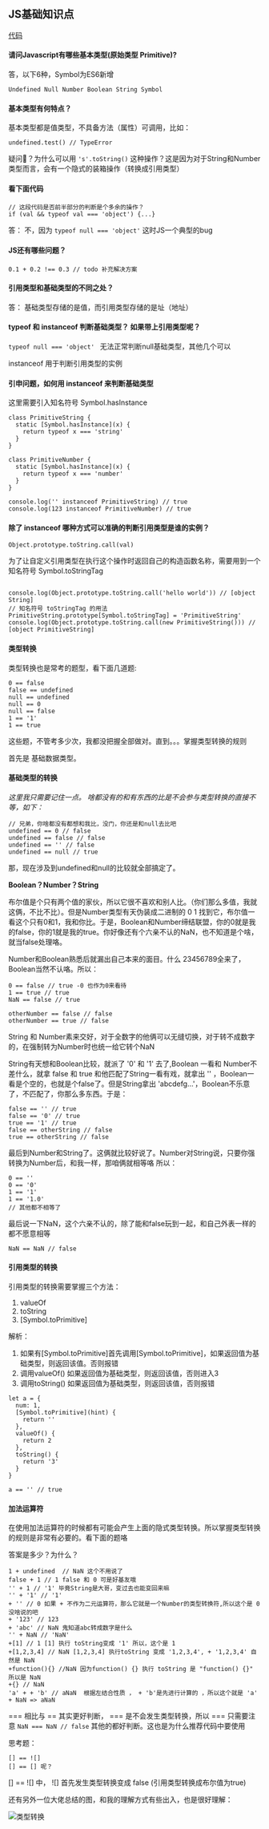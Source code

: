 ## JS基础知识点

[代码](./code/base.js)

#### 请问Javascript有哪些基本类型(原始类型 Primitive)?

答，以下6种，Symbol为ES6新增
```
Undefined Null Number Boolean String Symbol
```

#### 基本类型有何特点？

基本类型都是值类型，不具备方法（属性）可调用，比如：
```
undefined.test() // TypeError
```

疑问🤔️？为什么可以用 `'s'.toString()` 这种操作？这是因为对于String和Number类型而言，会有一个隐式的装箱操作（转换成引用类型）

#### 看下面代码

```
// 这段代码是否前半部分的判断是个多余的操作？
if (val && typeof val === 'object') {...}
```

答： 不，因为 `typeof null === 'object'` 这时JS一个典型的bug

#### JS还有哪些问题？

```
0.1 + 0.2 !== 0.3 // todo 补充解决方案
```

#### 引用类型和基础类型的不同之处？

答： 基础类型存储的是值，而引用类型存储的是址（地址）

#### typeof 和 instanceof 判断基础类型？ 如果带上引用类型呢？

`typeof null === 'object' ` 无法正常判断null基础类型，其他几个可以

instanceof 用于判断引用类型的实例

#### 引申问题，如何用 instanceof 来判断基础类型

这里需要引入知名符号 Symbol.hasInstance 

```
class PrimitiveString {
  static [Symbol.hasInstance](x) {
    return typeof x === 'string'
  }
}

class PrimitiveNumber {
  static [Symbol.hasInstance](x) {
    return typeof x === 'number'
  }
}

console.log('' instanceof PrimitiveString) // true
console.log(123 instanceof PrimitiveNumber) // true

```

#### 除了 instanceof 哪种方式可以准确的判断引用类型是谁的实例？

`Object.prototype.toString.call(val)`

为了让自定义引用类型在执行这个操作时返回自己的构造函数名称，需要用到一个知名符号 Symbol.toStringTag

```

console.log(Object.prototype.toString.call('hello world')) // [object String]
// 知名符号 toStringTag 的用法
PrimitiveString.prototype[Symbol.toStringTag] = 'PrimitiveString'
console.log(Object.prototype.toString.call(new PrimitiveString())) // [object PrimitiveString]

```

#### 类型转换

类型转换也是常考的题型，看下面几道题:

```
0 == false 
false == undefined
null == undefined
null == 0
null == false
1 == '1'
1 == true
```

这些题，不管考多少次，我都没把握全部做对。直到。。。掌握类型转换的规则

首先是 基础数据类型。

#### 基础类型的转换

*这里我只需要记住一点。 啥都没有的和有东西的比是不会参与类型转换的直接不等，如下：*

```
// 兄弟，你啥都没有都想和我比，没门，你还是和null去比吧
undefined == 0 // false
undefined == false // false
undefined == '' // false
undefined == null // true
```

那，现在涉及到undefined和null的比较就全部搞定了。

**Boolean？Number？String**

布尔值是个只有两个值的家伙，所以它很不喜欢和别人比。（你们那么多值，我就这俩，不比不比）。但是Number类型有天伪装成二进制的 0 1 找到它，布尔值一看这个只有0和1，我和你比。于是，Boolean和Number缔结联盟，你的0就是我的false，你的1就是我的true。你好像还有个六亲不认的NaN，也不知道是个啥，就当false处理咯。

Number和Boolean熟悉后就漏出自己本来的面目。什么 23456789全来了，Boolean当然不认咯。所以：

```
0 == false // true -0 也作为0来看待
1 == true // true
NaN == false // true

otherNumber == false // false
otherNumber == true // false

```

String 和 Number素来交好，对于全数字的他俩可以无缝切换，对于转不成数字的，在强制转为Number时也统一给它转个NaN

String有天想和Boolean比较，就派了 '0' 和 '1' 去了,Boolean 一看和 Number不差什么，就拿 false 和 true 和他匹配了String一看有戏，就拿出 '' ，Boolean一看是个空的，也就是个false了。但是String拿出 'abcdefg...'，Boolean不乐意了，不匹配了，你那么多东西。于是：

```
false == '' // true
false == '0' // true
true == '1' // true
false == otherString // false
true == otherString // false
```

最后到Number和String了。这俩就比较好说了。Number对String说，只要你强转换为Number后，和我一样，那咱俩就相等咯
所以：

```
0 == ''
0 == '0'
1 == '1'
1 == '1.0'
// 其他都不相等了
```

最后说一下NaN，这个六亲不认的，除了能和false玩到一起，和自己外表一样的都不愿意相等

```
NaN == NaN // false
```

#### 引用类型的转换

引用类型的转换需要掌握三个方法： 

1. valueOf
2. toString
3. [Symbol.toPrimitive]

解析：

1. 如果有[Symbol.toPrimitive]首先调用[Symbol.toPrimitive]，如果返回值为基础类型，则返回该值。否则报错
2. 调用valueOf() 如果返回值为基础类型，则返回该值，否则进入3
3. 调用toString() 如果返回值为基础类型，则返回该值，否则报错

```
let a = {
  num: 1,
  [Symbol.toPrimitive](hint) {
    return ''
  },
  valueOf() {
    return 2
  },
  toString() {
    return '3'
  }
}

a == '' // true
```

#### 加法运算符

在使用加法运算符的时候都有可能会产生上面的隐式类型转换。所以掌握类型转换的规则是非常有必要的。看下面的题咯

答案是多少？为什么？
```
1 + undefined  // NaN 这个不用说了
false + 1 // 1 false 和 0 可是好基友哦
'' + 1 // '1' 毕竟String是大哥，变过去也能变回来嘛
'' + '1' // '1'
+ '' // 0 如果 + 不作为二元运算符，那么它就是一个Number的类型转换符,所以这个是 0 没啥说的吧
+ '123' // 123
+ 'abc' // NaN 鬼知道abc转成数字是什么
'' + NaN // 'NaN' 
+[1] // 1 [1] 执行 toString变成 '1' 所以，这个是 1
+[1,2,3,4] // NaN [1,2,3,4] 执行toString 变成 '1,2,3,4', + '1,2,3,4' 自然是 NaN 
+function(){} //NaN 因为function() {} 执行 toString 是 "function() {}" 所以是 NaN 
+{} // NaN  
'a' + + 'b' // aNaN  根据左结合性质 ， + 'b'是先进行计算的 ，所以这个就是 'a' + NaN => aNaN
````

=== 相比与 == 其实更好判断， === 是不会发生类型转换，所以 === 只需要注意 `NaN === NaN // false` 其他的都好判断。这也是为什么推荐代码中要使用



思考题：

```
[] == ![]
[] == [] 呢？
```

[] == ![] 中， ![] 首先发生类型转换变成 false (引用类型转换成布尔值为true)

还有另外一位大佬总结的图，和我的理解方式有些出入，也是很好理解：

![类型转换](2019-07-15-18-02-44.png)
